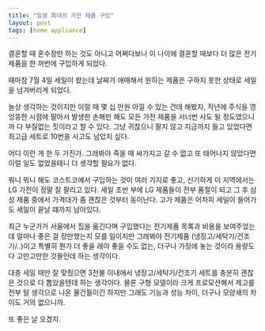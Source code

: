 ```yaml
---
title: "일생 최대의 가전 제품 구입"
layout: post
tags: [home appliance]
---
```


결혼할 때 혼수장만 하는 것도 아니고 어쩌다보니 이 나이에 결혼할 때보다 더 많은 전기제품을 한 꺼번에 구입하게 되었다.

때마참 7월 4일 세일이 왔는데 날짜가 애매해서 원하는 제품은 구하지 못한 상태로 세일을 넘겨버리게 되었다.

늘상 생각하는 것이지만 이럴 때 몇 십 만원 아낄 수 있는 건데 해봤자, 작년에 주식을 영 엉뚱한 시점에 팔아서 발생한 손해만 해도 모든 가전 제품을 서너번 사도 될 정도였으니까 다 부질없는 짓이라고 할 수 있다. 그냥 귀찮으니 팔지 않고 지금까지 들고 있었다면 최고급 세트로 10번을 사고도 남았지 싶다. 

어디 이런 게 한 두 가진가. 그래봐야 죽을 때 싸가지고 갈 수 없고 또 태어나지 않았다면 이럴 일도 없었을테니 더 생각할 필요가 없다.

뭐니 뭐니 해도 코스트코에서 구입하는 것이 여러 가지로 좋고, 신기하게 이 지역에서는 LG 가전이 정말 잘 팔리고 있다. 세일 초반 부에 LG 제품들이 전부 품절이 되고 그 후 삼성 제품 중에서 가격대가 좀 괜찮은 것부터 동이난다. 고가 제품은 어차피 세일이 들어가도 세일이 끝날 떄까지 남아있다. 

최근 누군가가 서울에서 집을 옮긴다며 구입했다는 전기제품 목록과 비용을 보여주었는데 얼마나 좋은 걸 장만했는지 모를 일이지만 그래봐야 전기제품 (냉장고/세탁기/건조기/..)이고 특별히 뭔가 더 좋을 래야 좋을 수도 없는, 더구나 가정에 놓는 것이라 용량도 다 고만고만한 것들인데 하는 생각이다. 

대충 세일 때만 잘 맞췄으면 3천불 이내에서 냉장고/세탁기/건조기 세트를 충분히 괜찮은 것으로 다 뽑았을텐데 하는 생각이다. 물론 구형 모델이라 크게 프로모션해서 제고를 전부 털 생각으로 나온 물건들이긴 하지만 그래도 기능과 성능 차이, 더구나 모양새의 차이도 거의 없으니까. 

또 좋은 날 오겠지.

